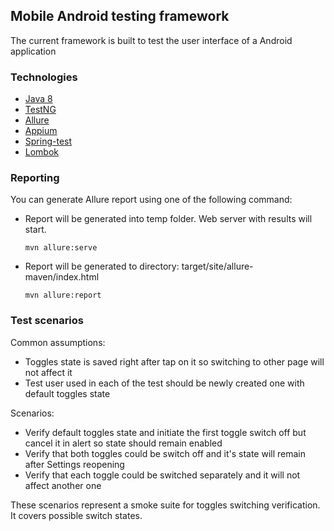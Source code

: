 ## Mobile Android testing framework

The current framework is built to test the user interface of a Android application

### Technologies
<ul>
<li><a href="https://www.oracle.com/java/technologies/javase/javase-jdk8-downloads.html">Java 8</a></li>
<li><a href="https://testng.org/doc/">TestNG</a></li>
<li><a href="https://github.com/allure-framework/allure-maven">Allure</a></li>
<li><a href="http://appium.io/">Appium</a></li>
<li><a href="https://docs.spring.io/spring-boot/docs/1.5.2.RELEASE/reference/html/boot-features-testing.html">Spring-test</a></li>
<li><a href="https://projectlombok.org/">Lombok</a></li>
</ul>

### Reporting
You can generate Allure report using one of the following command:
<ul>
<li>Report will be generated into temp folder. Web server with results will start.</li>

```shell script
mvn allure:serve
```

<li>Report will be generated tо directory: target/site/allure-maven/index.html</li>

```shell script
mvn allure:report
```
</ul>

### Test scenarios
Common assumptions:
- Toggles state is saved right after tap on it so switching to other page will not affect it
- Test user used in each of the test should be newly created one with default toggles state


Scenarios:
<ul>
<li>Verify default toggles state and initiate the first toggle switch off but cancel it in alert so state should remain enabled</li>
<li>Verify that both toggles could be switch off and it's state will remain after Settings reopening</li>
<li>Verify that each toggle could be switched separately and it will not affect another one</li>
</ul>

These scenarios represent a smoke suite for toggles switching verification.<br>
It covers possible switch states.